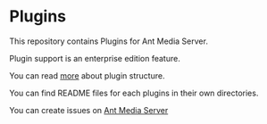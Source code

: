 # Plugins
This repository contains Plugins for Ant Media Server.

Plugin support is an enterprise edition feature.

You can read [more](https://antmedia.io/plugins-will-make-ant-media-server-more-powerful/) about plugin structure.

You can find README files for each plugins in their own directories.

You can create issues on [Ant Media Server](https://github.com/ant-media/Ant-Media-Server)
